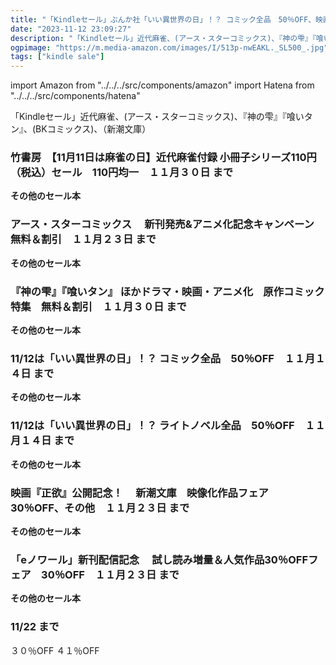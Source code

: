 ```yaml
---
title: "「Kindleセール」ぶんか社「いい異世界の日」！？ コミック全品　50％OFF、映画『正欲』公開記念！　 新潮文庫　映像化作品フェア　30％OFF、アース・スターコミックス　 新刊発売&アニメ化記念キャンペーン　無料＆割引"
date: "2023-11-12 23:09:27"
description: "「Kindleセール」近代麻雀、(アース・スターコミックス)、『神の雫』『喰いタン』、(BKコミックス)、（新潮文庫）"
ogpimage: "https://m.media-amazon.com/images/I/513p-nwEAKL._SL500_.jpg"
tags: ["kindle sale"]
---
```

import Amazon from "../../../src/components/amazon"
import Hatena from "../../../src/components/hatena"

「Kindleセール」近代麻雀、(アース・スターコミックス)、『神の雫』『喰いタン』、(BKコミックス)、（新潮文庫）



### 竹書房　【11月11日は麻雀の日】近代麻雀付録 小冊子シリーズ110円（税込）セール　110円均一　１１月３０日 まで


<Amazon asin="B0CGXH847J" />



<Amazon asin="B0CD2N97JM" />



<Amazon asin="B0C9QX8GGQ" />


**その他のセール本**

<Hatena src="https://kyukyunyorituryo.github.io/kindle_sale/20231130s36672/" title=""/>

### アース・スターコミックス　 新刊発売&アニメ化記念キャンペーン　無料＆割引　１１月２３日 まで


<Amazon asin="B0814VSHFX" />



<Amazon asin="B08XQ3PKZ6" />



<Amazon asin="B0BLMYYL9N" />


**その他のセール本**

<Hatena src="https://kyukyunyorituryo.github.io/kindle_sale/20231123s36582/" title=""/>

### 『神の雫』『喰いタン』 ほかドラマ・映画・アニメ化　原作コミック特集　無料＆割引　１１月３０日 まで


<Amazon asin="B0CBYWXRQV" />


<Amazon asin="B0BQYZK5N5" />



<Amazon asin="B0CM5L54B4" />


**その他のセール本**

<Hatena src="https://kyukyunyorituryo.github.io/kindle_sale/20231130s36614/" title=""/>

### 11/12は「いい異世界の日」！？ コミック全品　50％OFF　１１月１４日 まで

<Amazon asin="B0C9C26CBC" />


<Amazon asin="B0C9C9NBZF" />


<Amazon asin="B0C8XDTWB6" />


**その他のセール本**

<Hatena src="https://kyukyunyorituryo.github.io/kindle_sale/20231114s36559comic/" title=""/>

### 11/12は「いい異世界の日」！？ ライトノベル全品　50％OFF　１１月１４日 まで

<Amazon asin="B0C9HT3BJ5" />


<Amazon asin="B0C6PXX9Y1" />


<Amazon asin="B0C3KTQCT5" />


**その他のセール本**

<Hatena src="https://kyukyunyorituryo.github.io/kindle_sale/20231114s36559light/" title=""/>

### 映画『正欲』公開記念！　 新潮文庫　映像化作品フェア　30％OFF、その他　１１月２３日 まで

<Amazon asin="B0C2YB5488" />


<Amazon asin="B078XRT3NP" />


<Amazon asin="B0096PE3MQ" />


**その他のセール本**

<Hatena src="https://kyukyunyorituryo.github.io/kindle_sale/20231123s36553/" title=""/>

### 「eノワール」新刊配信記念　 試し読み増量＆人気作品30％OFFフェア　30％OFF　１１月２３日 まで

<Amazon asin="B0C88L1FH4" />


<Amazon asin="B0C88N377T" />


<Amazon asin="B0C5MCPD5D" />


**その他のセール本**

<Hatena src="https://kyukyunyorituryo.github.io/kindle_sale/20231123s36546/" title=""/>

### 11/22 まで

３０％OFF
<Amazon asin="B0BX31KTRC" />
４１％OFF
<Amazon asin="B0C9H8QBMH" />

